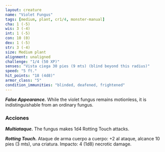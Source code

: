 ```yaml
---
layout: creature
name: "Violet Fungus"
tags: [medium, plant, cr1/4, monster-manual]
cha: 1 (-5)
wis: 3 (-4)
int: 1 (-5)
con: 10 (0)
dex: 1 (-5)
str: 3 (-4)
size: Medium plant
alignment: unaligned
challenge: "1/4 (50 XP)"
senses: "Vista ciega 30 pies (9 mts) (blind beyond this radius)"
speed: "5 ft."
hit_points: "18 (4d8)"
armor_class: "5"
condition_immunities: "blinded, deafened, frightened"
---
```


***False Appearance.*** While the violet fungus remains motionless, it is indistinguishable from an ordinary fungus.

### Acciones

***Multiataque.*** The fungus makes 1d4 Rotting Touch attacks.

***Rotting Touch.*** Ataque de arma cuerpo a cuerpo: +2 al ataque, alcance 10 pies (3 mts), una criatura. Impacto: 4 (1d8) necrotic damage.